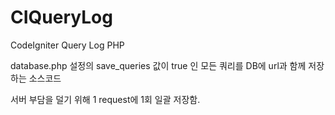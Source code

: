 # CIQueryLog
CodeIgniter Query Log PHP

database.php 설정의 save_queries 값이 true 인 모든 쿼리를 DB에 url과 함께 저장하는 소스코드

서버 부담을 덜기 위해 1 request에 1회 일괄 저장함.
